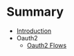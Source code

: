# Summary

* [Introduction](docs/introduction.md)
* Oauth2
  * [Oauth2 Flows](docs/oauth2/oauth2.md)

